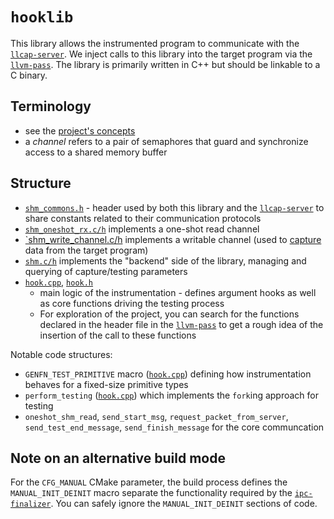 # `hooklib`

This library allows the instrumented program to communicate with the [`llcap-server`](../llcap-server/). We inject calls to this library into the target program via the [`llvm-pass`](../../01-llvm-ir/llvm-pass/). The library is primarily written in C++ but should be linkable to a C binary.

## Terminology

* see the [project's concepts](../../../README.md#concepts)
* a *channel* refers to a pair of semaphores that guard and synchronize access to a shared memory buffer

## Structure

* [`shm_commons.h`](./shm_commons.h) - header used by both this library and the [`llcap-server`](../llcap-server/README.md#comms-parameters-shared-memory-region) to share constants related to their communication protocols
* [`shm_oneshot_rx.c/h`](./shm_oneshot_rx.h) implements a one-shot read channel
* [`shm_write_channel.c/h](./shm_write_channel.h) implements a writable channel (used to [capture](../llcap-server/README.md#capturing-data-from-the-target) data from the target program)
* [`shm.c/h`](./shm.h) implements the "backend" side of the library, managing and querying of capture/testing parameters
* [`hook.cpp`](./hook.cpp), [`hook.h`](./hook.h)
  * main logic of the instrumentation - defines argument hooks as well as core functions driving the testing process
  * For exploration of the project, you can search for the functions declared in the header file in the [`llvm-pass`](../../01-llvm-ir/llvm-pass/) to get a rough idea of the insertion of the call to these functions

Notable code structures:

* `GENFN_TEST_PRIMITIVE` macro ([`hook.cpp`](./hook.cpp)) defining how instrumentation behaves for a fixed-size primitive types
* `perform_testing` ([`hook.cpp`](./hook.cpp)) which implements the `fork`ing approach for testing
* `oneshot_shm_read`, `send_start_msg`, `request_packet_from_server`, `send_test_end_message`, `send_finish_message` for the core communcation

## Note on an alternative build mode

For the `CFG_MANUAL` CMake parameter, the build process defines the `MANUAL_INIT_DEINIT` macro separate the functionality required by the [`ipc-finalizer`](../ipc-finalizer/). You can safely ignore the `MANUAL_INIT_DEINIT` sections of code.
